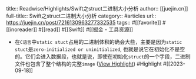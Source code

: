 title:: Readwise/Highlights/Swift之struct二进制大小分析
author:: [[juejin.cn]]
full-title:: Swift之struct二进制大小分析
category:: #articles
url:: https://juejin.cn/post/7216130963277332535
tags:: #[[favorite]] #[[inoreader]] #[[read]] #[[Swift]] #[[掘金 - 工具资源]]

- 在`C语言`中`static stuct`占用的二进制体积的确会大些，主要是因为`static stuct`是`zero-initialized or uninitialized`, 也就是说它在初始化不是空的。它们会进入数据段，也就是说，即使在初始化`struct`的一个字段，二进制文件也包含了整个结构的完整`image` ([View Highlight](https://read.readwise.io/read/01hakgq1gjwvyvq8vrc45anpga)) #Highlight #[[2023-09-18]]